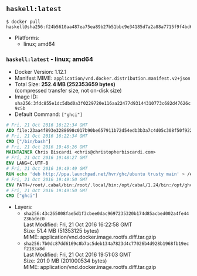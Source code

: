 ## `haskell:latest`

```console
$ docker pull haskell@sha256:f24b5610aa487ea75ea89b27b51bbc9e34185d7a2a88a7715f9f4bd6e076c4a0
```

-	Platforms:
	-	linux; amd64

### `haskell:latest` - linux; amd64

-	Docker Version: 1.12.1
-	Manifest MIME: `application/vnd.docker.distribution.manifest.v2+json`
-	Total Size: **252.4 MB (252353659 bytes)**  
	(compressed transfer size, not on-disk size)
-	Image ID: `sha256:3fdc855e1dc5dbd0a3f0229720e116aa22477d93144310773c682d47626c9c5b`
-	Default Command: `["ghci"]`

```dockerfile
# Fri, 21 Oct 2016 16:22:34 GMT
ADD file:23aa4f893e3288698c017b90be657911b72d54edb3b3a7c4d05c308f50f9228f in / 
# Fri, 21 Oct 2016 16:22:34 GMT
CMD ["/bin/bash"]
# Fri, 21 Oct 2016 19:48:26 GMT
MAINTAINER Chris Biscardi <chris@christopherbiscardi.com>
# Fri, 21 Oct 2016 19:48:27 GMT
ENV LANG=C.UTF-8
# Fri, 21 Oct 2016 19:49:49 GMT
RUN echo 'deb http://ppa.launchpad.net/hvr/ghc/ubuntu trusty main' > /etc/apt/sources.list.d/ghc.list &&     echo 'deb http://download.fpcomplete.com/debian/jessie stable main'| tee /etc/apt/sources.list.d/fpco.list &&     apt-key adv --keyserver keyserver.ubuntu.com --recv-keys F6F88286 &&     apt-key adv --keyserver keyserver.ubuntu.com --recv-keys C5705533DA4F78D8664B5DC0575159689BEFB442 &&     apt-get update &&     apt-get install -y --no-install-recommends cabal-install-1.24 ghc-8.0.1 happy-1.19.5 alex-3.1.7             stack zlib1g-dev libtinfo-dev libsqlite3-0 libsqlite3-dev ca-certificates g++ git &&     rm -rf /var/lib/apt/lists/*
# Fri, 21 Oct 2016 19:49:50 GMT
ENV PATH=/root/.cabal/bin:/root/.local/bin:/opt/cabal/1.24/bin:/opt/ghc/8.0.1/bin:/opt/happy/1.19.5/bin:/opt/alex/3.1.7/bin:/usr/local/sbin:/usr/local/bin:/usr/sbin:/usr/bin:/sbin:/bin
# Fri, 21 Oct 2016 19:49:50 GMT
CMD ["ghci"]
```

-	Layers:
	-	`sha256:43c265008fae5d1f3cbee0dac9697235320b174d85acbed002a4fe44236adec0`  
		Last Modified: Fri, 21 Oct 2016 16:22:58 GMT  
		Size: 51.4 MB (51353125 bytes)  
		MIME: application/vnd.docker.image.rootfs.diff.tar.gzip
	-	`sha256:7b0dc87dd6169c8b7ac5deb134a7823d4c77026b4d928b1968fb19ecf2183a8d`  
		Last Modified: Fri, 21 Oct 2016 19:51:03 GMT  
		Size: 201.0 MB (201000534 bytes)  
		MIME: application/vnd.docker.image.rootfs.diff.tar.gzip
